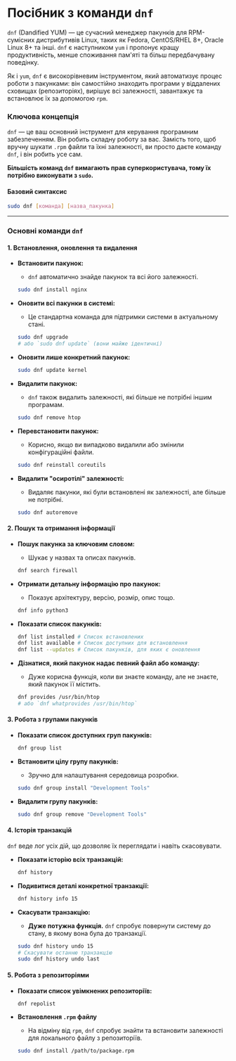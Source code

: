 # Посібник з команди `dnf`

`dnf` (Dandified YUM) — це сучасний менеджер пакунків для RPM-сумісних дистрибутивів Linux, таких як Fedora, CentOS/RHEL 8+, Oracle Linux 8+ та інші. `dnf` є наступником `yum` і пропонує кращу продуктивність, менше споживання пам'яті та більш передбачувану поведінку.

Як і `yum`, `dnf` є високорівневим інструментом, який автоматизує процес роботи з пакунками: він самостійно знаходить програми у віддалених сховищах (репозиторіях), вирішує всі залежності, завантажує та встановлює їх за допомогою `rpm`.

### **Ключова концепція**

`dnf` — це ваш основний інструмент для керування програмним забезпеченням. Він робить складну роботу за вас. Замість того, щоб вручну шукати `.rpm` файли та їхні залежності, ви просто даєте команду `dnf`, і він робить усе сам.

**Більшість команд `dnf` вимагають прав суперкористувача, тому їх потрібно виконувати з `sudo`.**

#### **Базовий синтаксис**

```bash
sudo dnf [команда] [назва_пакунка]
```

---

### **Основні команди `dnf`**

#### **1. Встановлення, оновлення та видалення**

*   **Встановити пакунок:**
    *   `dnf` автоматично знайде пакунок та всі його залежності.
    ```bash
    sudo dnf install nginx
    ```

*   **Оновити всі пакунки в системі:**
    *   Це стандартна команда для підтримки системи в актуальному стані.
    ```bash
    sudo dnf upgrade
    # або `sudo dnf update` (вони майже ідентичні)
    ```

*   **Оновити лише конкретний пакунок:**
    ```bash
    sudo dnf update kernel
    ```

*   **Видалити пакунок:**
    *   `dnf` також видалить залежності, які більше не потрібні іншим програмам.
    ```bash
    sudo dnf remove htop
    ```

*   **Перевстановити пакунок:**
    *   Корисно, якщо ви випадково видалили або змінили конфігураційні файли.
    ```bash
    sudo dnf reinstall coreutils
    ```

*   **Видалити "осиротілі" залежності:**
    *   Видаляє пакунки, які були встановлені як залежності, але більше не потрібні.
    ```bash
    sudo dnf autoremove
    ```

#### **2. Пошук та отримання інформації**

*   **Пошук пакунка за ключовим словом:**
    *   Шукає у назвах та описах пакунків.
    ```bash
    dnf search firewall
    ```

*   **Отримати детальну інформацію про пакунок:**
    *   Показує архітектуру, версію, розмір, опис тощо.
    ```bash
    dnf info python3
    ```

*   **Показати список пакунків:**
    ```bash
    dnf list installed # Список встановлених
    dnf list available # Список доступних для встановлення
    dnf list --updates # Список пакунків, для яких є оновлення
    ```

*   **Дізнатися, який пакунок надає певний файл або команду:**
    *   Дуже корисна функція, коли ви знаєте команду, але не знаєте, який пакунок її містить.
    ```bash
    dnf provides /usr/bin/htop
    # або `dnf whatprovides /usr/bin/htop`
    ```

#### **3. Робота з групами пакунків**

*   **Показати список доступних груп пакунків:**
    ```bash
    dnf group list
    ```

*   **Встановити цілу групу пакунків:**
    *   Зручно для налаштування середовища розробки.
    ```bash
    sudo dnf group install "Development Tools"
    ```

*   **Видалити групу пакунків:**
    ```bash
    sudo dnf group remove "Development Tools"
    ```

#### **4. Історія транзакцій**

`dnf` веде лог усіх дій, що дозволяє їх переглядати і навіть скасовувати.

*   **Показати історію всіх транзакцій:**
    ```bash
    dnf history
    ```

*   **Подивитися деталі конкретної транзакції:**
    ```bash
    dnf history info 15
    ```

*   **Скасувати транзакцію:**
    *   **Дуже потужна функція.** `dnf` спробує повернути систему до стану, в якому вона була до транзакції.
    ```bash
    sudo dnf history undo 15
    # Скасувати останню транзакцію
    sudo dnf history undo last
    ```

#### **5. Робота з репозиторіями**

*   **Показати список увімкнених репозиторіїв:**
    ```bash
    dnf repolist
    ```

*   **Встановлення `.rpm` файлу**
    *   На відміну від `rpm`, `dnf` спробує знайти та встановити залежності для локального файлу з репозиторіїв.
    ```bash
    sudo dnf install /path/to/package.rpm
    ```

